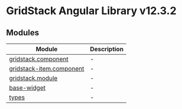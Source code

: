 # GridStack Angular Library v12.3.2

## Modules

| Module | Description |
| ------ | ------ |
| [gridstack.component](gridstack.component.md) | - |
| [gridstack-item.component](gridstack-item.component.md) | - |
| [gridstack.module](gridstack.module.md) | - |
| [base-widget](base-widget.md) | - |
| [types](types.md) | - |
